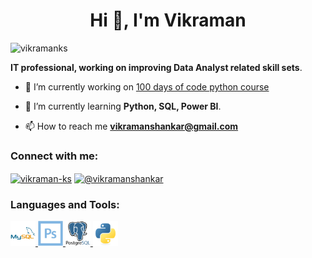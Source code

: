 <h1 align="center">Hi 👋, I'm Vikraman</h1>
<p align="left"> <img src="https://komarev.com/ghpvc/?username=vikramanks&label=Profile%20views&color=0e75b6&style=flat" alt="vikramanks" /> </p>

<p align="left"> <a href="https://github.com/ryo-ma/github-profile-trophy"></a> </p>

**IT professional, working on improving Data Analyst related skill sets**.

- 🔭 I’m currently working on [100 days of code python course](https://www.udemy.com/share/103J8C3@sT1rBEuab5y1QcrngWitgF0zEHNWbRKVEMj9v-RKVnIEbSB4m8-q4eX312PnYSLj/)

- 🌱 I’m currently learning **Python, SQL, Power BI**.

- 📫 How to reach me **vikramanshankar@gmail.com**

<h3 align="left">Connect with me:</h3>
<p align="left">
<a href="https://linkedin.com/in/vikraman-ks" target="blank"><img align="center" src="https://raw.githubusercontent.com/rahuldkjain/github-profile-readme-generator/master/src/images/icons/Social/linked-in-alt.svg" alt="vikraman-ks" height="30" width="40" /></a>
<a href="https://www.hackerearth.com/@vikramanshankar" target="blank"><img align="center" src="https://raw.githubusercontent.com/rahuldkjain/github-profile-readme-generator/master/src/images/icons/Social/hackerearth.svg" alt="@vikramanshankar" height="30" width="40" /></a>
</p>

<h3 align="left">Languages and Tools:</h3>
<p align="left"> 
  
 <a href="https://www.mysql.com/" target="_blank" rel="noreferrer"> <img src="https://raw.githubusercontent.com/devicons/devicon/master/icons/mysql/mysql-original-wordmark.svg" alt="mysql" width="40" height="40"/> </a>
 <a href="https://www.photoshop.com/en" target="_blank" rel="noreferrer"> <img src="https://raw.githubusercontent.com/devicons/devicon/master/icons/photoshop/photoshop-line.svg" alt="photoshop" width="40" height="40"/> </a> 
 <a href="https://www.postgresql.org" target="_blank" rel="noreferrer"> <img src="https://raw.githubusercontent.com/devicons/devicon/master/icons/postgresql/postgresql-original-wordmark.svg" alt="postgresql" width="40" height="40"/> </a> 
 <a href="https://www.python.org" target="_blank" rel="noreferrer"> <img src="https://raw.githubusercontent.com/devicons/devicon/master/icons/python/python-original.svg" alt="python" width="40" height="40"/> </a> </p>
